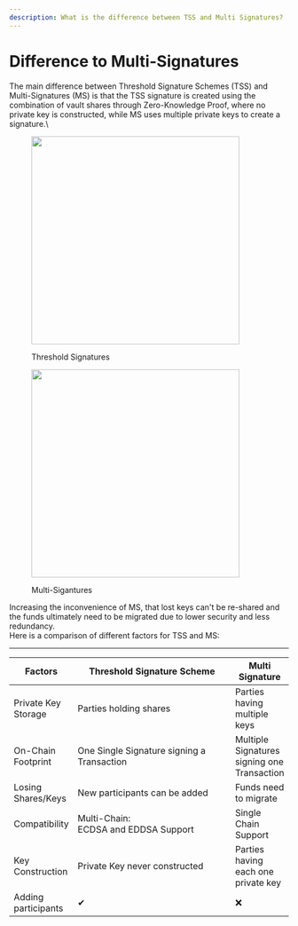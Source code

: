 ```yaml
---
description: What is the difference between TSS and Multi Signatures?
---
```


# Difference to Multi-Signatures

The main difference between Threshold Signature Schemes (TSS) and Multi-Signatures (MS) is that the TSS signature is created using the combination of vault shares through Zero-Knowledge Proof, where no private key is constructed, while MS uses multiple private keys to create a signature.\


<div align="left">

<figure><picture><source srcset="../.gitbook/assets/Tx white.png" media="(prefers-color-scheme: dark)"><img src="../.gitbook/assets/TX black.png" alt="" width="375"></picture><figcaption><p>Threshold Signatures</p></figcaption></figure>

 

<figure><picture><source srcset="../.gitbook/assets/MS.png" media="(prefers-color-scheme: dark)"><img src="../.gitbook/assets/MS dark.png" alt="" width="375"></picture><figcaption><p>Multi-Sigantures</p></figcaption></figure>

</div>

Increasing the inconvenience of MS, that lost keys can't be re-shared and the funds ultimately need to be migrated due to lower security and less redundancy. \
Here is a comparison of different factors for TSS and MS:

***

<table><thead><tr><th>Factors</th><th width="270.3333333333333">Threshold Signature Scheme</th><th>Multi Signature</th></tr></thead><tbody><tr><td>Private Key Storage</td><td>Parties holding shares</td><td>Parties having multiple keys</td></tr><tr><td>On-Chain Footprint</td><td>One Single Signature signing a Transaction</td><td>Multiple Signatures signing one Transaction</td></tr><tr><td>Losing Shares/Keys</td><td>New participants can be added</td><td>Funds need to migrate</td></tr><tr><td>Compatibility</td><td>Multi-Chain:<br>ECDSA and EDDSA Support</td><td>Single Chain Support</td></tr><tr><td>Key Construction</td><td>Private Key never constructed</td><td>Parties having each one private key</td></tr><tr><td>Adding participants</td><td>✔</td><td>❌</td></tr></tbody></table>
